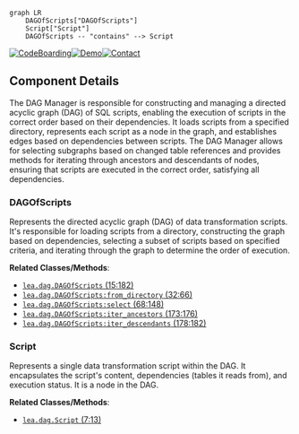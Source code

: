 ```mermaid
graph LR
    DAGOfScripts["DAGOfScripts"]
    Script["Script"]
    DAGOfScripts -- "contains" --> Script
```
[![CodeBoarding](https://img.shields.io/badge/Generated%20by-CodeBoarding-9cf?style=flat-square)](https://github.com/CodeBoarding/GeneratedOnBoardings)[![Demo](https://img.shields.io/badge/Try%20our-Demo-blue?style=flat-square)](https://www.codeboarding.org/demo)[![Contact](https://img.shields.io/badge/Contact%20us%20-%20codeboarding@gmail.com-lightgrey?style=flat-square)](mailto:codeboarding@gmail.com)

## Component Details

The DAG Manager is responsible for constructing and managing a directed acyclic graph (DAG) of SQL scripts, enabling the execution of scripts in the correct order based on their dependencies. It loads scripts from a specified directory, represents each script as a node in the graph, and establishes edges based on dependencies between scripts. The DAG Manager allows for selecting subgraphs based on changed table references and provides methods for iterating through ancestors and descendants of nodes, ensuring that scripts are executed in the correct order, satisfying all dependencies.

### DAGOfScripts
Represents the directed acyclic graph (DAG) of data transformation scripts. It's responsible for loading scripts from a directory, constructing the graph based on dependencies, selecting a subset of scripts based on specified criteria, and iterating through the graph to determine the order of execution.


**Related Classes/Methods**:

- <a href="https://github.com/carbonfact/lea/blob/master/lea/dag.py#L15-L182" target="_blank" rel="noopener noreferrer">`lea.dag.DAGOfScripts` (15:182)</a>
- <a href="https://github.com/carbonfact/lea/blob/master/lea/dag.py#L32-L66" target="_blank" rel="noopener noreferrer">`lea.dag.DAGOfScripts:from_directory` (32:66)</a>
- <a href="https://github.com/carbonfact/lea/blob/master/lea/dag.py#L68-L148" target="_blank" rel="noopener noreferrer">`lea.dag.DAGOfScripts:select` (68:148)</a>
- <a href="https://github.com/carbonfact/lea/blob/master/lea/dag.py#L173-L176" target="_blank" rel="noopener noreferrer">`lea.dag.DAGOfScripts:iter_ancestors` (173:176)</a>
- <a href="https://github.com/carbonfact/lea/blob/master/lea/dag.py#L178-L182" target="_blank" rel="noopener noreferrer">`lea.dag.DAGOfScripts:iter_descendants` (178:182)</a>


### Script
Represents a single data transformation script within the DAG. It encapsulates the script's content, dependencies (tables it reads from), and execution status. It is a node in the DAG.


**Related Classes/Methods**:

- <a href="https://github.com/carbonfact/lea/blob/master/lea/dag.py#L7-L13" target="_blank" rel="noopener noreferrer">`lea.dag.Script` (7:13)</a>